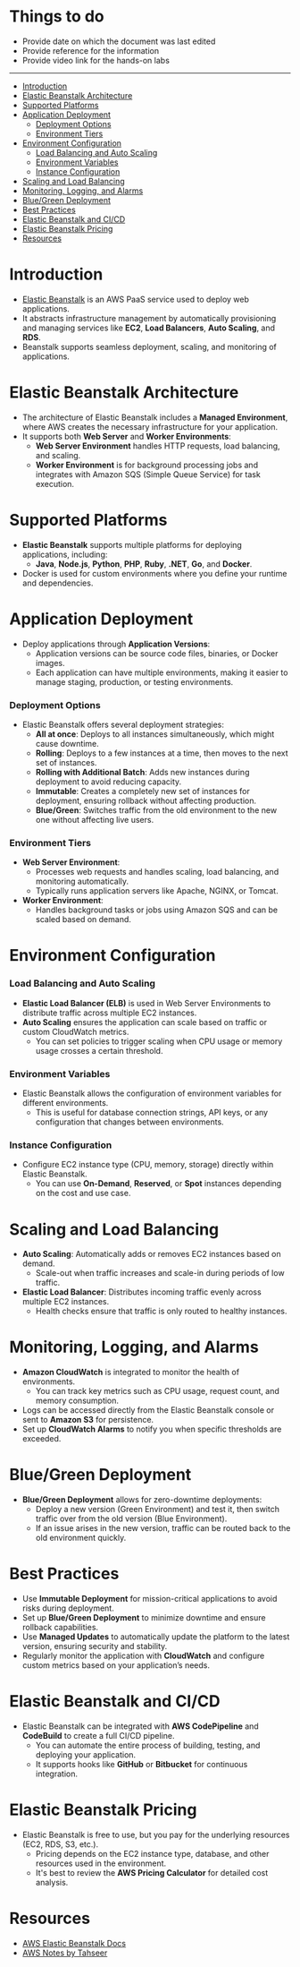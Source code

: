 <h1> Things to do </h1>

- Provide date on which the document was last edited
- Provide reference for the information
- Provide video link for the hands-on labs
---

- [Introduction](#introduction)
- [Elastic Beanstalk Architecture](#elastic-beanstalk-architecture)
- [Supported Platforms](#supported-platforms)
- [Application Deployment](#application-deployment)
    - [Deployment Options](#deployment-options)
    - [Environment Tiers](#environment-tiers)
- [Environment Configuration](#environment-configuration)
    - [Load Balancing and Auto Scaling](#load-balancing-and-auto-scaling)
    - [Environment Variables](#environment-variables)
    - [Instance Configuration](#instance-configuration)
- [Scaling and Load Balancing](#scaling-and-load-balancing)
- [Monitoring, Logging, and Alarms](#monitoring-logging-and-alarms)
- [Blue/Green Deployment](#bluegreen-deployment)
- [Best Practices](#best-practices)
- [Elastic Beanstalk and CI/CD](#elastic-beanstalk-and-cicd)
- [Elastic Beanstalk Pricing](#elastic-beanstalk-pricing)
- [Resources](#resources)

# Introduction
- [Elastic Beanstalk](https://docs.aws.amazon.com/elasticbeanstalk/latest/dg/Welcome.html) is an AWS PaaS service used to deploy web applications.
- It abstracts infrastructure management by automatically provisioning and managing services like **EC2**, **Load Balancers**, **Auto Scaling**, and **RDS**.
- Beanstalk supports seamless deployment, scaling, and monitoring of applications.

# Elastic Beanstalk Architecture
- The architecture of Elastic Beanstalk includes a **Managed Environment**, where AWS creates the necessary infrastructure for your application.
- It supports both **Web Server** and **Worker Environments**:
  - **Web Server Environment** handles HTTP requests, load balancing, and scaling.
  - **Worker Environment** is for background processing jobs and integrates with Amazon SQS (Simple Queue Service) for task execution.
  
# Supported Platforms
- **Elastic Beanstalk** supports multiple platforms for deploying applications, including:
  - **Java**, **Node.js**, **Python**, **PHP**, **Ruby**, **.NET**, **Go**, and **Docker**.
- Docker is used for custom environments where you define your runtime and dependencies.

# Application Deployment
- Deploy applications through **Application Versions**:
  - Application versions can be source code files, binaries, or Docker images.
  - Each application can have multiple environments, making it easier to manage staging, production, or testing environments.

### Deployment Options
- Elastic Beanstalk offers several deployment strategies:
  - **All at once**: Deploys to all instances simultaneously, which might cause downtime.
  - **Rolling**: Deploys to a few instances at a time, then moves to the next set of instances.
  - **Rolling with Additional Batch**: Adds new instances during deployment to avoid reducing capacity.
  - **Immutable**: Creates a completely new set of instances for deployment, ensuring rollback without affecting production.
  - **Blue/Green**: Switches traffic from the old environment to the new one without affecting live users.

### Environment Tiers
- **Web Server Environment**:
  - Processes web requests and handles scaling, load balancing, and monitoring automatically.
  - Typically runs application servers like Apache, NGINX, or Tomcat.
- **Worker Environment**:
  - Handles background tasks or jobs using Amazon SQS and can be scaled based on demand.

# Environment Configuration
### Load Balancing and Auto Scaling
- **Elastic Load Balancer (ELB)** is used in Web Server Environments to distribute traffic across multiple EC2 instances.
- **Auto Scaling** ensures the application can scale based on traffic or custom CloudWatch metrics.
  - You can set policies to trigger scaling when CPU usage or memory usage crosses a certain threshold.
  
### Environment Variables
- Elastic Beanstalk allows the configuration of environment variables for different environments.
  - This is useful for database connection strings, API keys, or any configuration that changes between environments.

### Instance Configuration
- Configure EC2 instance type (CPU, memory, storage) directly within Elastic Beanstalk.
  - You can use **On-Demand**, **Reserved**, or **Spot** instances depending on the cost and use case.

# Scaling and Load Balancing
- **Auto Scaling**: Automatically adds or removes EC2 instances based on demand.
  - Scale-out when traffic increases and scale-in during periods of low traffic.
- **Elastic Load Balancer**: Distributes incoming traffic evenly across multiple EC2 instances.
  - Health checks ensure that traffic is only routed to healthy instances.

# Monitoring, Logging, and Alarms
- **Amazon CloudWatch** is integrated to monitor the health of environments.
  - You can track key metrics such as CPU usage, request count, and memory consumption.
- Logs can be accessed directly from the Elastic Beanstalk console or sent to **Amazon S3** for persistence.
- Set up **CloudWatch Alarms** to notify you when specific thresholds are exceeded.

# Blue/Green Deployment
- **Blue/Green Deployment** allows for zero-downtime deployments:
  - Deploy a new version (Green Environment) and test it, then switch traffic over from the old version (Blue Environment).
  - If an issue arises in the new version, traffic can be routed back to the old environment quickly.

# Best Practices
- Use **Immutable Deployment** for mission-critical applications to avoid risks during deployment.
- Set up **Blue/Green Deployment** to minimize downtime and ensure rollback capabilities.
- Use **Managed Updates** to automatically update the platform to the latest version, ensuring security and stability.
- Regularly monitor the application with **CloudWatch** and configure custom metrics based on your application’s needs.

# Elastic Beanstalk and CI/CD
- Elastic Beanstalk can be integrated with **AWS CodePipeline** and **CodeBuild** to create a full CI/CD pipeline.
  - You can automate the entire process of building, testing, and deploying your application.
  - It supports hooks like **GitHub** or **Bitbucket** for continuous integration.

# Elastic Beanstalk Pricing
- Elastic Beanstalk is free to use, but you pay for the underlying resources (EC2, RDS, S3, etc.).
  - Pricing depends on the EC2 instance type, database, and other resources used in the environment.
  - It's best to review the **AWS Pricing Calculator** for detailed cost analysis.

# Resources
- [AWS Elastic Beanstalk Docs](https://docs.aws.amazon.com/elasticbeanstalk/latest/dg/Welcome.html)
- [AWS Notes by Tahseer](https://arkalim.notion.site/Notes-143374c83daa4d4991b07400056a2aa9)